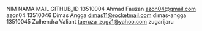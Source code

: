 NIM 		NAMA 				MAIL 						GITHUB_ID
13510004	Ahmad Fauzan		azon04@gmail.com			azon04
13510046    Dimas Angga     	dimas11@rocketmail.com  	dimas-angga
13510045    Zulhendra Valiant 	taeruza_zuga1@yahoo.com  	zugarijaru               